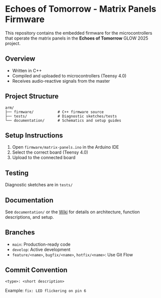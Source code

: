 # Echoes of Tomorrow - Matrix Panels Firmware

This repository contains the embedded firmware for the microcontrollers that operate the matrix panels in the **Echoes of Tomorrow** GLOW 2025 project.

## Overview
- Written in C++
- Compiled and uploaded to microcontrollers (Teensy 4.0)
- Receives audio-reactive signals from the master

## Project Structure
```
arm/
├── firmware/           # C++ firmware source
├── tests/              # Diagnostic sketches/tests
└── documentation/      # Schematics and setup guides
```

## Setup Instructions
1. Open `firmware/matrix-panels.ino` in the Arduino IDE
2. Select the correct board (Teensy 4.0)
3. Upload to the connected board

## Testing
Diagnostic sketches are in `tests/`

## Documentation
See `documentation/` or the [Wiki](https://github.com/GLOW-Delta-2025/master/wiki) for details on architecture, function descriptions, and setup.

## Branches
- `main`: Production-ready code
- `develop`: Active development
- `feature/<name>`, `bugfix/<name>`, `hotfix/<name>`: Use Git Flow

## Commit Convention
```text
<type>: <short description>
```
Example: `fix: LED flickering on pin 6`
